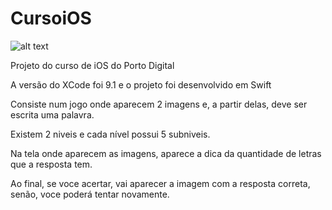 # CursoiOS

![alt text](https://i.imgur.com/mUaemqL.png)

Projeto do curso de iOS do Porto Digital

A versão do XCode foi 9.1 e o projeto foi desenvolvido em Swift

Consiste num jogo onde aparecem 2 imagens e, a partir delas, deve ser escrita uma palavra. 

Existem 2 niveis e cada nível possui 5 subniveis.

Na tela onde aparecem as imagens, aparece a dica da quantidade de letras que a resposta tem.

Ao final, se voce acertar, vai aparecer a imagem com a resposta correta, senão, voce poderá tentar novamente.
